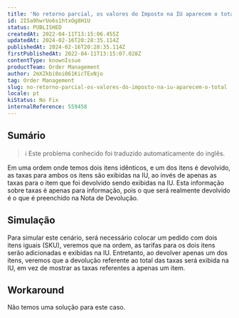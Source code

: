```yaml
---
title: 'No retorno parcial, os valores do Imposto na IU aparecem o total'
id: 2I5a9hwrUo6s1htxOg8H1U
status: PUBLISHED
createdAt: 2022-04-11T13:15:06.455Z
updatedAt: 2024-02-16T20:28:35.114Z
publishedAt: 2024-02-16T20:28:35.114Z
firstPublishedAt: 2022-04-11T13:15:07.028Z
contentType: knownIssue
productTeam: Order Management
author: 2mXZkbi0oi061KicTExNjo
tag: Order Management
slug: no-retorno-parcial-os-valores-do-imposto-na-iu-aparecem-o-total
locale: pt
kiStatus: No Fix
internalReference: 559458
---
```


## Sumário

>ℹ️ Este problema conhecido foi traduzido automaticamente do inglês.


Em uma ordem onde temos dois itens idênticos, e um dos itens é devolvido, as taxas para ambos os itens são exibidas na IU, ao invés de apenas as taxas para o item que foi devolvido sendo exibidas na IU. Esta informação sobre taxas é apenas para informação, pois o que será realmente devolvido é o que é preenchido na Nota de Devolução.




## Simulação


Para simular este cenário, será necessário colocar um pedido com dois itens iguais (SKU), veremos que na ordem, as tarifas para os dois itens serão adicionadas e exibidas na IU. Entretanto, ao devolver apenas um dos itens, veremos que a devolução referente ao total das taxas será exibida na IU, em vez de mostrar as taxas referentes a apenas um item.






## Workaround


Não temos uma solução para este caso.

